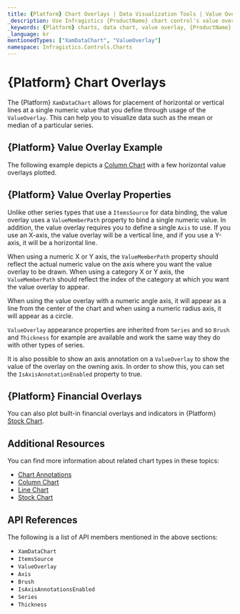 ```yaml
---
title: {Platform} Chart Overlays | Data Visualization Tools | Value Overlay | Infragistics
_description: Use Infragistics {ProductName} chart control's value overlay feature to place horizontal or vertical lines at a single numeric value. Learn about our {ProductName} graph types!
_keywords: {Platform} charts, data chart, value overlay, {ProductName}, Infragistics
_language: kr
mentionedTypes: ["XamDataChart", "ValueOverlay"]
namespace: Infragistics.Controls.Charts
---
```


# {Platform} Chart Overlays

The {Platform} `XamDataChart` allows for placement of horizontal or vertical lines at a single numeric value that you define through usage of the `ValueOverlay`. This can help you to visualize data such as the mean or median of a particular series.

## {Platform} Value Overlay Example

The following example depicts a [Column Chart](../types/column-chart.md) with a few horizontal value overlays plotted.

<code-view style="height: 600px"
           data-demos-base-url="{environment:dvDemosBaseUrl}"
           iframe-src="{environment:dvDemosBaseUrl}/charts/data-chart-series-value-overlay"
           alt="{Platform} Value Overlay Example"
           github-src="charts/data-chart/series-value-overlay">
</code-view>

<div class="divider--half"></div>

## {Platform} Value Overlay Properties

Unlike other series types that use a `ItemsSource` for data binding, the value overlay uses a `ValueMemberPath` property to bind a single numeric value. In addition, the value overlay requires you to define a single `Axis` to use. If you use an X-axis, the value overlay will be a vertical line, and if you use a Y-axis, it will be a horizontal line.

When using a numeric X or Y axis, the `ValueMemberPath` property should reflect the actual numeric value on the axis where you want the value overlay to be drawn. When using a category X or Y axis, the `ValueMemberPath` should reflect the index of the category at which you want the value overlay to appear.

When using the value overlay with a numeric angle axis, it will appear as a line from the center of the chart and when using a numeric radius axis, it will appear as a circle.

`ValueOverlay` appearance properties are inherited from `Series` and so `Brush` and `Thickness` for example are available and work the same way they do with other types of series.

It is also possible to show an axis annotation on a `ValueOverlay` to show the value of the overlay on the owning axis. In order to show this, you can set the `IsAxisAnnotationEnabled` property to true.

## {Platform} Financial Overlays

You can also plot built-in financial overlays and indicators in {Platform} [Stock Chart](../types/stock-chart.md).

## Additional Resources

You can find more information about related chart types in these topics:

- [Chart Annotations](chart-annotations.md)
- [Column Chart](../types/area-chart.md)
- [Line Chart](../types/line-chart.md)
- [Stock Chart](../types/stock-chart.md)

## API References

The following is a list of API members mentioned in the above sections:

- `XamDataChart`
- `ItemsSource`
- `ValueOverlay`
- `Axis`
- `Brush`
- `IsAxisAnnotationsEnabled`
- `Series`
- `Thickness`
